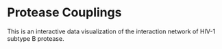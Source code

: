 # Protease Couplings

This is an interactive data visualization of the interaction network of HIV-1
subtype B protease.  
